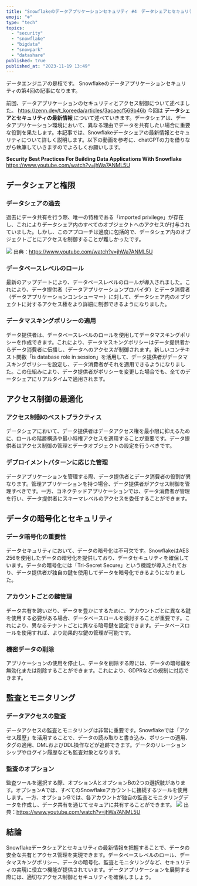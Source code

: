 ```yaml
---
title: "Snowflakeのデータアプリケーションセキュリティ #4　データシェアとセキュリティの最新情報"
emoji: "❄️"
type: "tech"
topics:
  - "security"
  - "snowflake"
  - "bigdata"
  - "snowpark"
  - "datashare"
published: true
published_at: "2023-11-19 13:49"
---
```


データエンジニアの是枝です。
Snowflakeのデータアプリケーションセキュリティの第4回の記事になります。

前回、データアプリケーションのセキュリティとアクセス制御について述べました。
https://zenn.dev/t_koreeda/articles/3acaecf569b46b
今回は **データシェアとセキュリティの最新情報** について述べていきます。データシェアは、データアプリケーション環境において、異なる理由でデータを共有したい場合に重要な役割を果たします。本記事では、Snowflakeデータシェアの最新情報とセキュリティについて詳しく説明します。以下の動画を参考に、chatGPTの力を借りながら執筆していきますのでよろしくお願いします。

**Security Best Practices For Building Data Applications With Snowflake**
https://www.youtube.com/watch?v=jhWa7ANML5U


## データシェアと権限

### データシェアの過去

過去にデータ共有を行う際、唯一の特権である「imported privilege」が存在し、これによりデータシェア内のすべてのオブジェクトへのアクセスが付与されていました。しかし、このアプローチは過度に包括的で、データシェア内のオブジェクトごとにアクセスを制御することが難しかったです。

![](https://storage.googleapis.com/zenn-user-upload/2f5dbcfddbbe-20231119.png)
出典：https://www.youtube.com/watch?v=jhWa7ANML5U

### データベースレベルのロール

最新のアップデートにより、データベースレベルのロールが導入されました。これにより、データ提供者（データアプリケーションプロバイダ）とデータ消費者（データアプリケーションコンシューマー）に対して、データシェア内のオブジェクトに対するアクセス権をより詳細に制御できるようになりました。

### データマスキングポリシーの適用

データ提供者は、データベースレベルのロールを使用してデータマスキングポリシーを作成できます。これにより、データマスキングポリシーはデータ提供者からデータ消費者に伝播し、データへのアクセスが制御されます。新しいコンテキスト関数「is database role in session」を活用して、データ提供者がデータマスキングポリシーを設定し、データ消費者がそれを適用できるようになりました。この仕組みにより、データ提供者がポリシーを変更した場合でも、全てのデータシェアにリアルタイムで適用されます。


## アクセス制御の最適化

### アクセス制御のベストプラクティス

データシェアにおいて、データ提供者はデータアクセス権を最小限に抑えるために、ロールの階層構造や最小特権アクセスを適用することが重要です。データ提供者はアクセス制御の管理とデータオブジェクトの設定を行うべきです。

### デプロイメントパターンに応じた管理

データアプリケーションを管理する際、データ提供者とデータ消費者の役割が異なります。管理アプリケーションを持つ場合、データ提供者がアクセス制御を管理すべきです。一方、コネクテッドアプリケーションでは、データ消費者が管理を行い、データ提供者にスキーマレベルのアクセスを委任することができます。

## データの暗号化とセキュリティ

### データ暗号化の重要性

データセキュリティにおいて、データの暗号化は不可欠です。SnowflakeはAES 256を使用したデータの暗号化を提供しており、データセキュリティを確保しています。データの暗号化には「Tri-Secret Secure」という機能が導入されており、データ提供者が独自の鍵を使用してデータを暗号化できるようになりました。

### アカウントごとの鍵管理

データ共有を跨いだり、データを豊かにするために、アカウントごとに異なる鍵を使用する必要がある場合、データベースロールを検討することが重要です。これにより、異なるテナントごとに異なる暗号鍵を設定できます。データベースロールを使用すれば、より効果的な鍵の管理が可能です。

### 機密データの削除

アプリケーションの使用を停止し、データを削除する際には、データの暗号鍵を無効化または削除することができます。これにより、GDPRなどの規制に対応できます。

## 監査とモニタリング

### データアクセスの監査

データアクセスの監査とモニタリングは非常に重要です。Snowflakeでは「アクセス履歴」を活用することで、データの読み取りと書き込み、ポリシーの適用、タグの適用、DMLおよびDDL操作などが追跡できます。データのリレーションシップやログイン履歴なども監査対象となります。

### 監査のオプション

監査ツールを選択する際、オプションAとオプションBの2つの選択肢があります。オプションAでは、すべてのSnowflakeアカウントに接続するツールを使用します。一方、オプションBでは、各アカウントが独自の監査とモニタリングデータを作成し、データ共有を通じてセキュアに共有することができます。
![](https://storage.googleapis.com/zenn-user-upload/152b9f2cd6ec-20231119.png)
出典：https://www.youtube.com/watch?v=jhWa7ANML5U


## 結論

Snowflakeデータシェアとセキュリティの最新情報を把握することで、データの安全な共有とアクセス管理を実現できます。データベースレベルのロール、データマスキングポリシー、データの暗号化、監査とモニタリングなど、セキュリティの実現に役立つ機能が提供されています。データアプリケーションを展開する際には、適切なアクセス制御とセキュリティを確保しましょう。